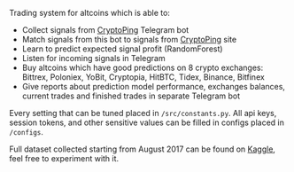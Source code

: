 Trading system for altcoins which is able to:

- Collect signals from [CryptoPing](https://cryptoping.tech) Telegram bot
- Match signals from this bot to signals from [CryptoPing](https://cryptoping.tech) site
- Learn to predict expected signal profit (RandomForest)
- Listen for incoming signals in Telegram
- Buy altcoins which have good predictions on 8 crypto exchanges: Bittrex, Poloniex, YoBit, Cryptopia, HitBTC, Tidex, Binance, Bitfinex
- Give reports about prediction model performance, exchanges balances, current trades and finished trades in separate Telegram bot

Every setting that can be tuned placed in `/src/constants.py`. All api keys, session tokens, and other sensitive values can be filled in configs placed in `/configs`.

Full dataset collected starting from August 2017 can be found on [Kaggle](https://www.kaggle.com/reddelexc/crypto-assets-signals/activity), feel free to experiment with it.